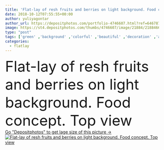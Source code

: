 ```yaml
---
title: 'Flat-lay of resh fruits and berries on light background. Food concept. Top view'
date: 2018-10-12T07:55:55+00:00
author: yuliyagontar
author_url: https://depositphotos.com/portfolio-4746607.html?ref=64678756
image: https://st4.depositphotos.com/thumbs/4746607/image/21884/218846670/api_thumb_450.jpg?forcejpeg=true
type: "post"
tags: ['green' ,'background' ,'colorful' ,'beautiful' ,'decoration' ,'art' ,'travel' ,'summer' ,'nature' ,'spring' ,'detail' ,'cute' ,'orange' ,'healthy' ,'natural' ,'slice' ,'fruit' ,'sea' ,'border' ,'fashion' ,'pastel' ,'concept' ,'raspberry' ,'lifestyle' ,'trendy' ,'beach' ,'vacation' ,'composition' ,'layout' ,'appetizer' ,'strawberry' ,'grocery' ,'mint' ,'peach' ,'flavor' ,'arrangement' ,'minimalism' ,'vegan' ,'trend' ,'minimal' ,'overhead' ,'fresh fruit' ,'healthy food' ,'no people' ,'creative concept' ,'organic fruit' ,'flat lay' ,'clean eating' ,'flatlay' ]
categories: 
  - flatlay
---
```

<div aling="center">
            <font size="60"> Flat-lay of resh fruits and berries on light background. Food concept. Top view</font>   
</div>
<div>
    <a href='https://st4.depositphotos.com/thumbs/4746607/image/21884/218846670/api_thumb_450.jpg?forcejpeg=true?ref=64678756' target=_blank > Go "Depositphotos" to get lage size of this picture ->
        <img href='https://st4.depositphotos.com/thumbs/4746607/image/21884/218846670/api_thumb_450.jpg?forcejpeg=true?ref=64678756' src='https://st4.depositphotos.com/4746607/21884/i/950/depositphotos_218846670-stock-photo-flat-lay-resh-fruits-berries.jpg?forcejpeg=true' alt='Flat-lay of resh fruits and berries on light background. Food concept. Top view' >
    </a>
</div>
